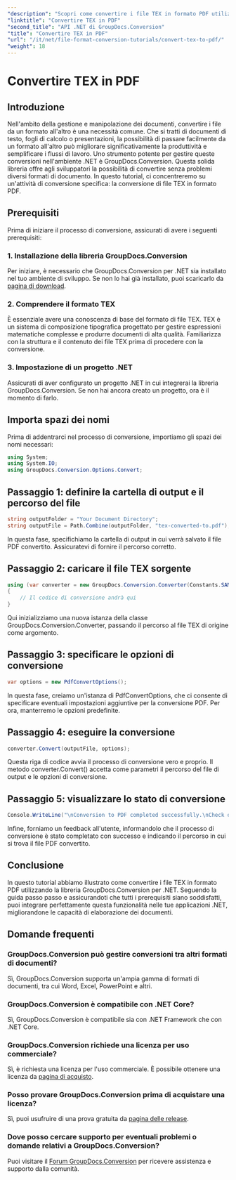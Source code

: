 ```yaml
---
"description": "Scopri come convertire i file TEX in formato PDF utilizzando GroupDocs.Conversion per .NET. Semplici passaggi per una conversione fluida del formato dei documenti."
"linktitle": "Convertire TEX in PDF"
"second_title": "API .NET di GroupDocs.Conversion"
"title": "Convertire TEX in PDF"
"url": "/it/net/file-format-conversion-tutorials/convert-tex-to-pdf/"
"weight": 18
---
```


# Convertire TEX in PDF

## Introduzione
Nell'ambito della gestione e manipolazione dei documenti, convertire i file da un formato all'altro è una necessità comune. Che si tratti di documenti di testo, fogli di calcolo o presentazioni, la possibilità di passare facilmente da un formato all'altro può migliorare significativamente la produttività e semplificare i flussi di lavoro.
Uno strumento potente per gestire queste conversioni nell'ambiente .NET è GroupDocs.Conversion. Questa solida libreria offre agli sviluppatori la possibilità di convertire senza problemi diversi formati di documento. In questo tutorial, ci concentreremo su un'attività di conversione specifica: la conversione di file TEX in formato PDF.
## Prerequisiti
Prima di iniziare il processo di conversione, assicurati di avere i seguenti prerequisiti:
### 1. Installazione della libreria GroupDocs.Conversion
Per iniziare, è necessario che GroupDocs.Conversion per .NET sia installato nel tuo ambiente di sviluppo. Se non lo hai già installato, puoi scaricarlo da [pagina di download](https://releases.groupdocs.com/conversion/net/).
### 2. Comprendere il formato TEX
È essenziale avere una conoscenza di base del formato di file TEX. TEX è un sistema di composizione tipografica progettato per gestire espressioni matematiche complesse e produrre documenti di alta qualità. Familiarizza con la struttura e il contenuto dei file TEX prima di procedere con la conversione.
### 3. Impostazione di un progetto .NET
Assicurati di aver configurato un progetto .NET in cui integrerai la libreria GroupDocs.Conversion. Se non hai ancora creato un progetto, ora è il momento di farlo.

## Importa spazi dei nomi
Prima di addentrarci nel processo di conversione, importiamo gli spazi dei nomi necessari:
```csharp
using System;
using System.IO;
using GroupDocs.Conversion.Options.Convert;
```
## Passaggio 1: definire la cartella di output e il percorso del file
```csharp
string outputFolder = "Your Document Directory";
string outputFile = Path.Combine(outputFolder, "tex-converted-to.pdf");
```
In questa fase, specifichiamo la cartella di output in cui verrà salvato il file PDF convertito. Assicuratevi di fornire il percorso corretto.
## Passaggio 2: caricare il file TEX sorgente
```csharp
using (var converter = new GroupDocs.Conversion.Converter(Constants.SAMPLE_TEX))
{
    // Il codice di conversione andrà qui
}
```
Qui inizializziamo una nuova istanza della classe GroupDocs.Conversion.Converter, passando il percorso al file TEX di origine come argomento.
## Passaggio 3: specificare le opzioni di conversione
```csharp
var options = new PdfConvertOptions();
```
In questa fase, creiamo un'istanza di PdfConvertOptions, che ci consente di specificare eventuali impostazioni aggiuntive per la conversione PDF. Per ora, manterremo le opzioni predefinite.
## Passaggio 4: eseguire la conversione
```csharp
converter.Convert(outputFile, options);
```
Questa riga di codice avvia il processo di conversione vero e proprio. Il metodo converter.Convert() accetta come parametri il percorso del file di output e le opzioni di conversione.
## Passaggio 5: visualizzare lo stato di conversione
```csharp
Console.WriteLine("\nConversion to PDF completed successfully.\nCheck output in {0}", outputFolder);
```
Infine, forniamo un feedback all'utente, informandolo che il processo di conversione è stato completato con successo e indicando il percorso in cui si trova il file PDF convertito.

## Conclusione
In questo tutorial abbiamo illustrato come convertire i file TEX in formato PDF utilizzando la libreria GroupDocs.Conversion per .NET. Seguendo la guida passo passo e assicurandoti che tutti i prerequisiti siano soddisfatti, puoi integrare perfettamente questa funzionalità nelle tue applicazioni .NET, migliorandone le capacità di elaborazione dei documenti.
## Domande frequenti
### GroupDocs.Conversion può gestire conversioni tra altri formati di documenti?
Sì, GroupDocs.Conversion supporta un'ampia gamma di formati di documenti, tra cui Word, Excel, PowerPoint e altri.
### GroupDocs.Conversion è compatibile con .NET Core?
Sì, GroupDocs.Conversion è compatibile sia con .NET Framework che con .NET Core.
### GroupDocs.Conversion richiede una licenza per uso commerciale?
Sì, è richiesta una licenza per l'uso commerciale. È possibile ottenere una licenza da [pagina di acquisto](https://purchase.groupdocs.com/buy).
### Posso provare GroupDocs.Conversion prima di acquistare una licenza?
Sì, puoi usufruire di una prova gratuita da [pagina delle release](https://releases.groupdocs.com/).
### Dove posso cercare supporto per eventuali problemi o domande relativi a GroupDocs.Conversion?
Puoi visitare il [Forum GroupDocs.Conversion](https://forum.groupdocs.com/c/conversion/11) per ricevere assistenza e supporto dalla comunità.